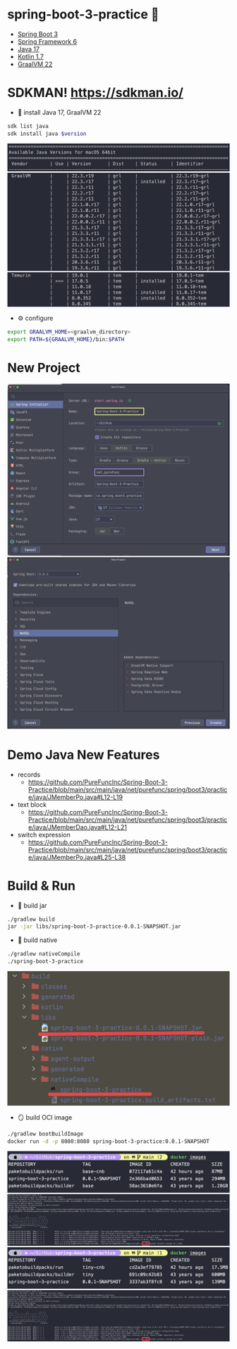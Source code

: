 # spring-boot-3-practice 🦄
* [Spring Boot 3](https://spring.io/projects/spring-boot)
* [Spring Framework 6](https://spring.io/projects/spring-framework)
* [Java 17](https://docs.oracle.com/en/java/javase/17/)
* [Kotlin 1.7](https://kotlinlang.org/docs/whatsnew1720.html)
* [GraalVM 22](https://www.graalvm.org/release-notes/22_0/)

# SDKMAN! https://sdkman.io/
* 🧱 install Java 17, GraalVM 22
```bash
sdk list java
sdk install java $version
```
![](./images/sdkman1.png)
![](./images/sdkman2.png)
![](./images/sdkman3.png)
* ⚙️ configure
```bash
export GRAALVM_HOME=<graalvm_directory>
export PATH=${GRAALVM_HOME}/bin:$PATH
```

# New Project
![](./images/newproject1.png)
![](./images/newproject2.png)

# Demo Java New Features
* records
  * https://github.com/PureFuncInc/Spring-Boot-3-Practice/blob/main/src/main/java/net/purefunc/spring/boot3/practice/java/JMemberPo.java#L12-L19
* text block
  * https://github.com/PureFuncInc/Spring-Boot-3-Practice/blob/main/src/main/java/net/purefunc/spring/boot3/practice/java/JMemberDao.java#L12-L21
* switch expression
  * https://github.com/PureFuncInc/Spring-Boot-3-Practice/blob/main/src/main/java/net/purefunc/spring/boot3/practice/java/JMemberPo.java#L25-L38 

# Build & Run
* 🔨 build jar
```bash
./gradlew build
jar -jar libs/spring-boot-3-practice-0.0.1-SNAPSHOT.jar
```
* 🔮 build native
```bash
./gradlew nativeCompile
./spring-boot-3-practice
```
![](./images/jar-native.png)
* 🪞 build OCI image
```bash
./gradlew bootBuildImage
docker run -d -p 8080:8080 spring-boot-3-practice:0.0.1-SNAPSHOT
```
![](./images/oci-legacy.png)
![](./images/oci-legacy-run.png)
![](./images/oci-native.png)
![](./images/oci-legacy-run.png)
